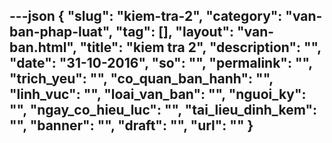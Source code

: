 ---json
{
    "slug": "kiem-tra-2",
    "category": "van-ban-phap-luat",
    "tag": [],
    "layout": "van-ban.html",
    "title": "kiem tra 2",
    "description": "",
    "date": "31-10-2016",
    "so": "",
    "permalink": "",
    "trich_yeu": "",
    "co_quan_ban_hanh": "",
    "linh_vuc": "",
    "loai_van_ban": "",
    "nguoi_ky": "",
    "ngay_co_hieu_luc": "",
    "tai_lieu_dinh_kem": "",
    "banner": "",
    "draft": "",
    "url": ""
}
---
